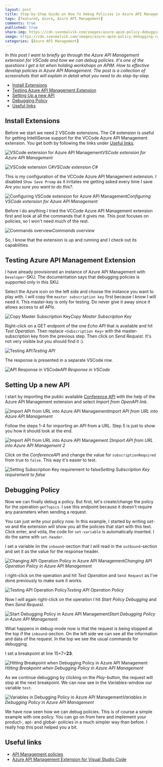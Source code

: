 ```yaml
---
layout: post
title: Step-by-Step Guide on How To Debug Policies in Azure API Management
tags: [featured, Azure, Azure API Management]
comments: true
published: true
share-img: https://cdn.svenmalvik.com/images/azure-apim-policy-debugging-cover.jpg
image: https://cdn.svenmalvik.com/images/azure-apim-policy-debugging-cover.jpg
categories: [Azure API Management]
---
```


*In this post I want to briefly go through the Azure API Management extension for VSCode and how we can debug policies. It's one of the questions I get a lot when holding workshops on APIM. How to effective develop policies in Azure API Management. The post is a collection of screenshots that will explain in detail what you need to do step-by-step.*

- [Install Extensions](#ie)
- [Testing Azure API Management Extension](#tapim)
- [Setting Up a new API](#neewapi)
- [Debugging Policy](#dp)
- [Useful links](#ul)

## <a name="ie"></a>Install Extensions

Before we start we need 2 VSCode extensions. The C# extension is useful for getting IntelliSense support for the VCCode Azure API Management extension. You get both by following the links under [Useful links](#ul).

![VSCode extension for Azure API Management](https://cdn.svenmalvik.com/images/azure-apim-policy-debugging-0.jpg)*VSCode extension for Azure API Management*

![VSCode extension C#](https://cdn.svenmalvik.com/images/azure-apim-policy-debugging-2.jpg)*VSCode extension C#*

This is my configuration of the VCCode Azure API Management extension. I disabled `Show Save Promp` as it irritates me getting asked every time I save *Are you sure you want to do this?*.

![Configuring VSCode extension for Azure API Management](https://cdn.svenmalvik.com/images/azure-apim-policy-debugging-3.jpg)*Configuring VSCode extension for Azure API Management*

Before I do anything I tried the VCCode Azure API Management extension first and look at all the commands that it gives me. This post focuses on policies, so I won't need much of the rest.

![Commands overview](https://cdn.svenmalvik.com/images/azure-apim-policy-debugging-4.jpg)*Commands overview*

So, I know that the extension is up and running and I check out its capabilities.

## <a name="tapim"></a>Testing Azure API Management Extension

I have already provisioned an instance of Azure API Management with `Developer`-SKU. The documentation says that debugging policies is supported only in this SKU.

Select the Azure icon on the left side and choose the instance you want to play with. I will copy the `master subscription key` first because I know I will need it. This master-key is only for testing. Do never give it away since it allows access to all APIs.

![Copy Master Subscription Key](https://cdn.svenmalvik.com/images/azure-apim-policy-debugging-5.jpg)*Copy Master Subscription Key*

Right-click on a GET endpoint of the one *Echo API* that is available and hit *Test Operation*. Then replace `<Subscription Key>` with the master- subscription key from the previous step. Then click on *Send Request*. It's not very visible but you should find it :).

![Testing API](https://cdn.svenmalvik.com/images/azure-apim-policy-debugging-6.jpg)*Testing API*

The response is presented in a separate VSCode row.

![API Response in VSCode](https://cdn.svenmalvik.com/images/azure-apim-policy-debugging-7.jpg)*API Response in VSCode*

## <a name="neewapi"></a>Setting Up a new API

I start by importing the public available [Conference API](https://conferenceapi.azurewebsites.net/?format=json) with the help of the Azure API Management extension and select *Import from OpenAPI link*.

![Import API from URL into Azure API Management](https://cdn.svenmalvik.com/images/azure-apim-policy-debugging-8.jpg)*Import API from URL into Azure API Management*

Follow the steps 1-4 for importing an API from a URL. Step 5 is just to show you how it should look at the end.

![Import API from URL into Azure API Management 2](https://cdn.svenmalvik.com/images/azure-apim-policy-debugging-9.jpg)*Import API from URL into Azure API Management 2*

Click on the *ConferenceAPI* and change the value for `subscriptionRequired` from true to `false`. This way it's easier to test.

![Setting Subscription Key requirement to false](https://cdn.svenmalvik.com/images/azure-apim-policy-debugging-10.jpg)*Setting Subscription Key requirement to false*

## <a name="dp"></a>Debugging Policy

Now we can finally debug a policy. But first, let's create/change the policy for the operation `getTopics`. I use this endpoint because it doesn't require any parameters when sending a request.

You can just write your policy now. In this example, I started by writing *set-va* and the extension will show you all the policies that start with this text. Click enter, and vóila, the code for `set-variable` is automatically inserted. I do the same with `set-header`.

I set a variable iin the `inbound`-section that I will read in the `outbound`-section and set it as the value for the response header.

![Changing API Operation Policy in Azure API Management](https://cdn.svenmalvik.com/images/azure-apim-policy-debugging-11.jpg)*Changing API Operation Policy in Azure API Management*

I right-click on the operation and hit *Test Operation* and `Send Request` as I've done previously to make sure it works.

![Testing API Operation Policy](https://cdn.svenmalvik.com/images/azure-apim-policy-debugging-12.jpg)*Testing API Operation Policy*

Now I will again right-click on the operation I hit *Start Policy Debugging* and then *Send Request*.

![Start Debugging Policy in Azure API Management](https://cdn.svenmalvik.com/images/azure-apim-policy-debugging-13.jpg)*Start Debugging Policy in Azure API Management*

What happens in debug-mode now is that the request is being stopped at the top if the `inbound`-section. On the left side we can see all the information and data of the request. In the top we see the usual commands for debugging.

I set a breakpoint at line 15+7=**23**.

![Hitting Breakpoint when Debugging Policy in Azure API Management](https://cdn.svenmalvik.com/images/azure-apim-policy-debugging-14.jpg)*Hitting Breakpoint when Debugging Policy in Azure API Management*

As we continue debugging by clicking on the *Play*-button, the request will stop at the next breakpoint. We can now see in the *Variables*-window our variable `test`.

![Variables in Debugging Policy in Azure API Management](https://cdn.svenmalvik.com/images/azure-apim-policy-debugging-15.jpg)*Variables in Debugging Policy in Azure API Management*

We have now seen how we can debug policies. This is of course a simple example with one policy. You can go on from here and implement your product-, api- and global- policies in a much simpler way than before. I really hop this post helped you a bit.

## <a name="ul"></a>Useful links

- [API Management policies](https://docs.microsoft.com/en-us/azure/api-management/api-management-policies?WT.mc_id=AZ-MVP-5004080)
- [Azure API Management Extension for Visual Studio Code](https://marketplace.visualstudio.com/items?itemName=ms-azuretools.vscode-apimanagement?WT.mc_id=AZ-MVP-5004080)
